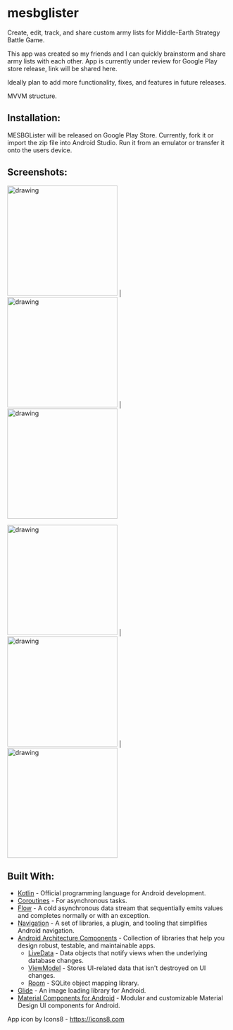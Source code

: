 # mesbglister
Create, edit, track, and share custom army lists for Middle-Earth Strategy Battle Game.

This app was created so my friends and I can quickly brainstorm and share army lists with each other. App is currently under review for Google Play store release, link will be shared here.

Ideally plan to add more functionality, fixes, and features in future releases.

MVVM structure.


## Installation:
MESBGLister will be released on Google Play Store.
Currently, fork it or import the zip file into Android Studio. Run it from an emulator or transfer it onto the users device.


## Screenshots:

<img src="https://user-images.githubusercontent.com/5241162/182973692-b0b00ada-93ce-4ca3-9bbb-2e7904901cad.jpg" alt="drawing" width="250"/> | <img src="https://user-images.githubusercontent.com/5241162/182973708-641f8d14-178f-466b-9d23-ed28f145bc2d.png" alt="drawing" width="250"/> | <img src="https://user-images.githubusercontent.com/5241162/182973713-d743749a-d829-4eb6-8d94-b4d70eeb4c01.png" alt="drawing" width="250"/>


<img src="https://user-images.githubusercontent.com/5241162/182973714-efd6194b-41f8-4dac-aa7e-2ea119623d43.png" alt="drawing" width="250"/> | <img src="https://user-images.githubusercontent.com/5241162/182973710-7de9cb23-4085-4322-b294-2232858ee7bf.png" alt="drawing" width="250"/> | <img src="https://user-images.githubusercontent.com/5241162/182973711-4dcd15ec-5c60-4c77-8fc1-5f6361099572.png" alt="drawing" width="250"/>


## Built With:

- [Kotlin](https://kotlinlang.org/) - Official programming language for Android development.
- [Coroutines](https://kotlinlang.org/docs/reference/coroutines-overview.html) - For asynchronous tasks.
- [Flow](https://kotlin.github.io/kotlinx.coroutines/kotlinx-coroutines-core/kotlinx.coroutines.flow/-flow/) - A cold asynchronous data stream that sequentially emits values and completes normally or with an exception.
- [Navigation](https://developer.android.com/guide/navigation) - A set of libraries, a plugin, and tooling that simplifies Android navigation.
- [Android Architecture Components](https://developer.android.com/topic/libraries/architecture) - Collection of libraries that help you design robust, testable, and maintainable apps.
  - [LiveData](https://developer.android.com/topic/libraries/architecture/livedata) - Data objects that notify views when the underlying database changes.
  - [ViewModel](https://developer.android.com/topic/libraries/architecture/viewmodel) - Stores UI-related data that isn't destroyed on UI changes.
  - [Room](https://developer.android.com/topic/libraries/architecture/room) - SQLite object mapping library.
- [Glide](https://github.com/bumptech/glide) - An image loading library for Android.
- [Material Components for Android](https://github.com/material-components/material-components-android) - Modular and customizable Material Design UI components for Android.


App icon by Icons8 - https://icons8.com
